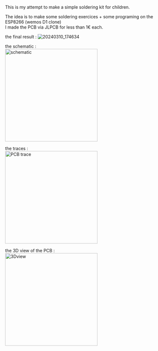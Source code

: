 This is my attempt to make a simple soldering kit for children.

The idea is to make some soldering exercices + some programing on the ESP8266 (wemos D1 clone)<br>I made the PCB via JLPCB for less than 1€ each.

the final result :
![20240310_174634](https://github.com/farfadet46/feu-tricolores/assets/11613522/12d70a05-47f3-4e46-93ee-4dc4555e0097)


the schematic :
<br>
<img width="300" alt="schematic" src="https://github.com/farfadet46/feu-tricolores/assets/11613522/e4dbc3cf-7053-4f1a-a9bf-a6071a9cf2e6">

the traces :
<br><img width="300" alt="PCB trace" src="https://github.com/farfadet46/feu-tricolores/assets/11613522/14588bc7-14f0-41c3-9b2d-56366c705dc2">

the 3D view of the PCB :
<br><img width="300" alt="3Dview" src="https://github.com/farfadet46/feu-tricolores/assets/11613522/c61ae97b-7f3c-4d99-8c10-955dbc597320">
